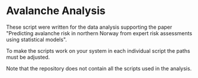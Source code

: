 # Avalanche Analysis

These script were written for the data analysis supporting the paper "Predicting avalanche risk in northern Norway from expert risk assessments using statistical models".

To make the scripts work on your system in each individual script the paths must be adjusted.

Note that the repository does not contain all the scripts used in the analysis.
